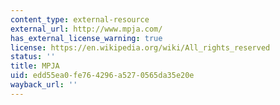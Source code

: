 ```yaml
---
content_type: external-resource
external_url: http://www.mpja.com/
has_external_license_warning: true
license: https://en.wikipedia.org/wiki/All_rights_reserved
status: ''
title: MPJA
uid: edd55ea0-fe76-4296-a527-0565da35e20e
wayback_url: ''
---
```

